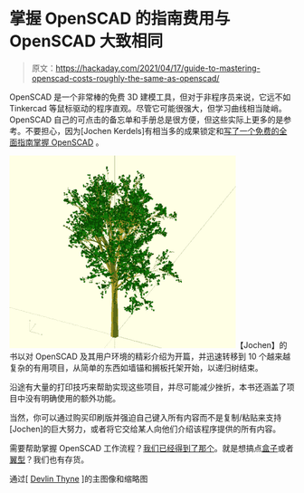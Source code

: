 # 掌握 OpenSCAD 的指南费用与 OpenSCAD 大致相同

> 原文：<https://hackaday.com/2021/04/17/guide-to-mastering-openscad-costs-roughly-the-same-as-openscad/>

OpenSCAD 是一个非常棒的免费 3D 建模工具，但对于非程序员来说，它远不如 Tinkercad 等鼠标驱动的程序直观。尽管它可能很强大，但学习曲线相当陡峭。OpenSCAD 自己的可点击的备忘单和手册总是很方便，但这些实际上更多的是参考。不要担心，因为[Jochen Kerdels]有相当多的成果锁定和[写了一个免费的全面指南掌握 OpenSCAD](https://mastering-openscad.eu/) 。

[![](img/cb9008aaf0932f9c46fcdd7326508ad5.png)](https://hackaday.com/wp-content/uploads/2021/03/openscad-guide-inner.png)【Jochen】的书以对 OpenSCAD 及其用户环境的精彩介绍为开篇，并迅速转移到 10 个越来越复杂的有用项目，从简单的东西如墙锚和搁板托架开始，以递归树结束。

沿途有大量的打印技巧来帮助实现这些项目，并尽可能减少挫折，本书还涵盖了项目中没有明确使用的额外功能。

当然，你可以通过购买印刷版并强迫自己键入所有内容而不是复制/粘贴来支持[Jochen]的巨大努力，或者将它交给某人向他们介绍该程序提供的所有内容。

需要帮助掌握 OpenSCAD 工作流程？[我们已经得到了那个](https://hackaday.com/2018/11/14/mastering-openscad-workflow/)。就是想搞点[盒子](https://hackaday.com/2019/03/11/openscad-gives-you-parametric-boxes/)或者[翼型](https://hackaday.com/2020/08/14/quick-3d-printed-airfoils-with-these-openscad-helpers/)？我们也有存货。

通过[ [Devlin Thyne](https://hackaday.com/2010/01/12/how-to-make-a-printable-ces-badge/) ]的主图像和缩略图